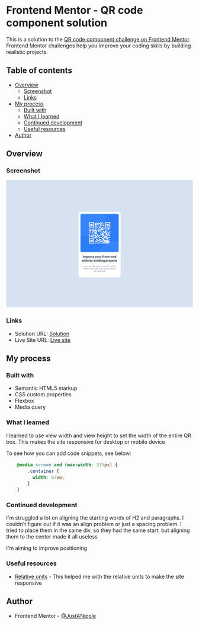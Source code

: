 # Frontend Mentor - QR code component solution

This is a solution to the [QR code component challenge on Frontend Mentor](https://www.frontendmentor.io/challenges/qr-code-component-iux_sIO_H). Frontend Mentor challenges help you improve your coding skills by building realistic projects. 

## Table of contents

- [Overview](#overview)
  - [Screenshot](#screenshot)
  - [Links](#links)
- [My process](#my-process)
  - [Built with](#built-with)
  - [What I learned](#what-i-learned)
  - [Continued development](#continued-development)
  - [Useful resources](#useful-resources)
- [Author](#author)

## Overview

### Screenshot

![](MyDesktopSolution.png)

### Links

- Solution URL: [Solution](https://github.com/JustANipple/QR-code-component/blob/main/index.html)
- Live Site URL: [Live site](https://justanipple.github.io/QR-code-component/)

## My process

### Built with

- Semantic HTML5 markup
- CSS custom properties
- Flexbox
- Media query

### What I learned

I learned to use view width and view height to set the width of the entire QR box. This makes the site responsive for desktop or mobile device

To see how you can add code snippets, see below:

```css
    @media screen and (max-width: 375px) {
        .container {
          width: 87vw;
        }
    }
```

### Continued development

I'm struggled a lot on aligning the starting words of H2 and paragraphs. I couldn't figure out if it was an align problem or just a spacing problem.
I tried to place them in the same div, so they had the same start, but aligning them to the center made it all useless

I'm aiming to improve positioning

### Useful resources

- [Relative units](https://developer.mozilla.org/en-US/docs/Learn/CSS/Building_blocks/Values_and_units) - This helped me with the relative units to make the site responsive

## Author

- Frontend Mentor - [@JustANipple](https://www.frontendmentor.io/profile/JustANipple)
